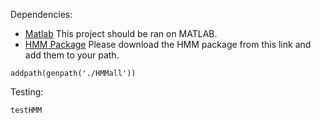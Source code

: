 Dependencies:
* [Matlab](https://www.mathworks.com/) This project should be ran on MATLAB. 
* [HMM Package](https://www.cs.ubc.ca/~murphyk/Software/HMM/hmm_download.html) Please download the HMM package from this link and add them to your path. 
```
addpath(genpath('./HMMall'))
```
Testing: 
```
testHMM
```